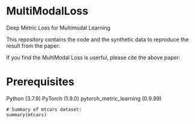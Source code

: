 # MultiModalLoss

Deep Metric Loss for Multimodal Learning

This repository contains the code and the synthetic data to reproduce the result from the paper:

If you find the MultiModal Loss is userful, please cite the above paper:


# Prerequisites
Python (3.7.9)
PyTorch (1.9.0)
pytorch_metric_learning (0.9.99)


```{r}
# Summary of mtcars dataset:
summary(mtcars)
```
